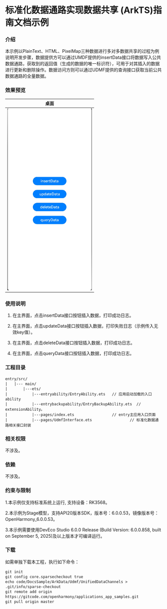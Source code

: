 # 标准化数据通路实现数据共享 (ArkTS)指南文档示例

### 介绍

本示例以PlainText、HTML、PixelMap三种数据进行多对多数据共享的过程为例说明开发步骤，数据提供方可以通过UMDF提供的insertData接口将数据写入公共数据通路，获取到的返回值（生成的数据的唯一标识符），可用于对其插入的数据进行更新和删除操作。数据访问方则可以通过UDMF提供的查询接口获取当前公共数据通路的全量数据。

### 效果预览

| 桌面                                |
|-----------------------------------|
| ![img.png](screenshots/image.png) |

### 使用说明

1. 在主界面，点击insertData接口按钮插入数据，打印成功日志。

2. 在主界面，点击updateData接口按钮插入数据，打印失败日志（示例传入无效key值）。

3. 在主界面，点击deleteData接口按钮插入数据，打印成功日志。

4. 在主界面，点击queryData接口按钮插入数据，打印成功日志。

### 工程目录
```
entry/src/
|   |--- main/
|       |---ets/
|           |---entryability/EntryAbility.ets   // 应用启动加载的入口ability
|           |---entrybackupability/EntryBackupAbility.ets  // extensionAbility。
|           |---pages/index.ets                 // entry主应用入口页面
|           |---pages/UdmfInterface.ets                 // 标准化数据通路相关接口封装
```

### 相关权限

不涉及。

### 依赖

不涉及。

### 约束与限制

1.本示例仅支持标准系统上运行, 支持设备：RK3568。

2.本示例为Stage模型，支持API20版本SDK，版本号：6.0.0.53，镜像版本号：OpenHarmony_6.0.0.53。

3.本示例需要使用DevEco Studio 6.0.0 Release (Build Version: 6.0.0.858, built on September 5, 2025)及以上版本才可编译运行。

### 下载

如需单独下载本工程，执行如下命令：

````
git init
git config core.sparsecheckout true
echo code/DocsSample/ArkData/Udmf/UnifiedDataChannels > .git/info/sparse-checkout
git remote add origin https://gitcode.com/openharmony/applications_app_samples.git
git pull origin master
````